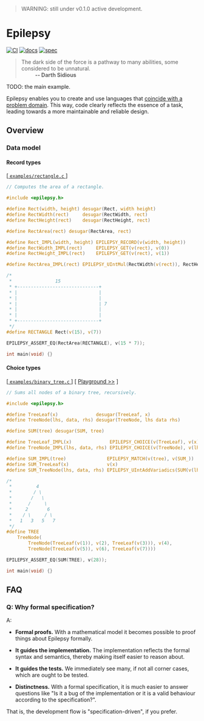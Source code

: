> WARNING: still under v0.1.0 active development.

# Epilepsy

[![CI](https://github.com/Hirrolot/epilepsy/workflows/C/C++%20CI/badge.svg)](https://github.com/Hirrolot/epilepsy/actions)
[![docs](https://img.shields.io/badge/docs-github.io-blue)](https://hirrolot.github.io/epilepsy/)
[![spec](https://img.shields.io/badge/spec-PDF-green)](https://github.com/Hirrolot/epilepsy/blob/master/spec/spec.pdf)

> The dark side of the force is a pathway to many abilities, some considered to be unnatural.<br>&emsp; &emsp; <b>-- Darth Sidious</b>

TODO: the main example.

Epilepsy enables you to create and use languages that [coincide with a problem domain](https://en.wikipedia.org/wiki/Language-oriented_programming). This way, code clearly reflects the essence of a task, leading towards a more maintainable and reliable design.

## Overview

### Data model

#### Record types

[[ `examples/rectangle.c` ](examples/rectangle.c)]
```c
// Computes the area of a rectangle.

#include <epilepsy.h>

#define Rect(width, height) desugar(Rect, width height)
#define RectWidth(rect)     desugar(RectWidth, rect)
#define RectHeight(rect)    desugar(RectHeight, rect)

#define RectArea(rect) desugar(RectArea, rect)

#define Rect_IMPL(width, height) EPILEPSY_RECORD(v(width, height))
#define RectWidth_IMPL(rect)     EPILEPSY_GET(v(rect), v(0))
#define RectHeight_IMPL(rect)    EPILEPSY_GET(v(rect), v(1))

#define RectArea_IMPL(rect) EPILEPSY_UIntMul(RectWidth(v(rect)), RectHeight(v(rect)))

/*
 *                15
 * +------------------------------+
 * |                              |
 * |                              |
 * |                              | 7
 * |                              |
 * |                              |
 * +------------------------------+
 */
#define RECTANGLE Rect(v(15), v(7))

EPILEPSY_ASSERT_EQ(RectArea(RECTANGLE), v(15 * 7));

int main(void) {}
```

#### Choice types

[[ `examples/binary_tree.c` ](examples/binary_tree.c)] [ [Playground >>](https://godbolt.org/z/5xW5ne) ]

```c
// Sums all nodes of a binary tree, recursively.

#include <epilepsy.h>

#define TreeLeaf(x)              desugar(TreeLeaf, x)
#define TreeNode(lhs, data, rhs) desugar(TreeNode, lhs data rhs)

#define SUM(tree) desugar(SUM, tree)

#define TreeLeaf_IMPL(x)              EPILEPSY_CHOICE(v(TreeLeaf), v(x))
#define TreeNode_IMPL(lhs, data, rhs) EPILEPSY_CHOICE(v(TreeNode), v(lhs, data, rhs))

#define SUM_IMPL(tree)               EPILEPSY_MATCH(v(tree), v(SUM_))
#define SUM_TreeLeaf(x)              v(x)
#define SUM_TreeNode(lhs, data, rhs) EPILEPSY_UIntAddVariadics(SUM(v(lhs)) v(data) SUM(v(rhs)))

/*
 *         4
 *        / \
 *       /   \
 *      /     \
 *     2       6
 *    / \     / \
 *   1   3   5   7
 */
#define TREE                                                                                       \
    TreeNode(                                                                                      \
        TreeNode(TreeLeaf(v(1)), v(2), TreeLeaf(v(3))), v(4),                                      \
        TreeNode(TreeLeaf(v(5)), v(6), TreeLeaf(v(7))))

EPILEPSY_ASSERT_EQ(SUM(TREE), v(28));

int main(void) {}
```

## FAQ

### Q: Why formal specification?

A:

 - **Formal proofs.** With a mathematical model it becomes possible to proof things about Epilepsy formally.

 - **It guides the implementation.** The implementation reflects the formal syntax and semantics, thereby making itself easier to reason about.

 - **It guides the tests.** We immediately see many, if not all corner cases, which are ought to be tested.

 - **Distinctness.** With a formal specification, it is much easier to answer questions like "Is it a bug of the implementation or it is a valid behaviour according to the specification?".

That is, the development flow is "specification-driven", if you prefer.
